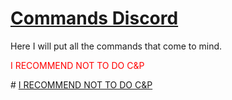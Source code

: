 # <a href="https://github.com/ll-Exanime-ll/CommandsDiscord">Commands Discord</a>

<a>Here I will put all the commands that come to mind.</a>
<p style="color:#FF0000";>I RECOMMEND NOT TO DO C&P</p>
# <a href="https://github.com/ll-Exanime-ll/CommandsDiscord#i-recommend-not-to-do-cp">I RECOMMEND NOT TO DO C&P</a>
